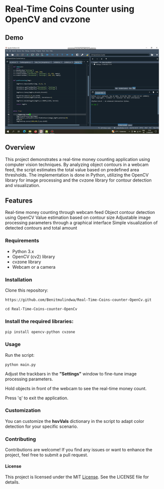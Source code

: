 # Real-Time Coins Counter using OpenCV and cvzone

## Demo

![Demo](demo.gif)

## Overview

This project demonstrates a real-time money counting application using computer vision techniques. By analyzing object contours in a webcam feed, the script estimates the total value based on predefined area thresholds. The implementation is done in Python, utilizing the OpenCV library for image processing and the cvzone library for contour detection and visualization.

## Features

Real-time money counting through webcam feed
Object contour detection using OpenCV
Value estimation based on contour size
Adjustable image processing parameters through a graphical interface
Simple visualization of detected contours and total amount
### Requirements

- Python 3.x
- OpenCV (cv2) library
- cvzone library
- Webcam or a camera
  
### Installation

Clone this repository:

```
https://github.com/Benitmulindwa/Real-Time-Coins-counter-OpenCv.git
```

```
cd Real-Time-Coins-counter-OpenCv
```

### Install the required libraries:

```
pip install opencv-python cvzone
```
### Usage

Run the script:

```
python main.py
```

Adjust the trackbars in the **"Settings"** window to fine-tune image processing parameters.

Hold objects in front of the webcam to see the real-time money count.

Press 'q' to exit the application.

### Customization

You can customize the **hsvVals** dictionary in the script to adapt color detection for your specific scenario.

### Contributing

Contributions are welcome! If you find any issues or want to enhance the project, feel free to submit a pull request.

#### License

This project is licensed under the MIT [License](LICENSE). See the LICENSE file for details.
